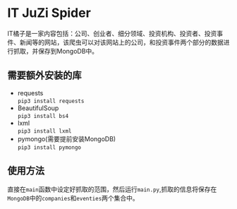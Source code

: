 # IT JuZi Spider
IT橘子是一家内容包括：公司、创业者、细分领域、投资机构、投资者、投资事件、新闻等的网站，该爬虫可以对该网站上的公司，和投资事件两个部分的数据进行抓取，并保存到MongoDB中。  
## 需要额外安装的库
* requests  
`pip3 install requests`  
* BeautifulSoup  
`pip3 install bs4`  
* lxml  
`pip3 install lxml`  
* pymongo(需要提前安装MongoDB)   
`pip3 install pymongo`

## 使用方法  
直接在`main`函数中设定好抓取的范围，然后运行`main.py`,抓取的信息将保存在`MongoDB`中的`companies`和`eventies`两个集合中。  

